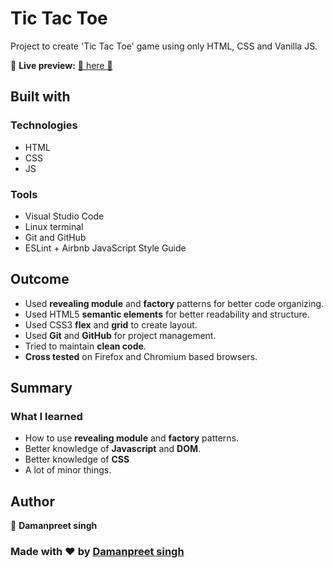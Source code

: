 # Tic Tac Toe

Project to create 'Tic Tac Toe' game using only HTML, CSS and Vanilla JS.

🔗 **Live preview:** [💛 here 💛](https://data-pirate.github.io/tic-tac-toe-web-app/)

## Built with

### Technologies

* HTML
* CSS
* JS

### Tools

* Visual Studio Code
* Linux terminal
* Git and GitHub
* ESLint + Airbnb JavaScript Style Guide



## Outcome

* Used **revealing module** and **factory** patterns for better code organizing.
* Used HTML5 **semantic elements** for better readability and structure.
* Used CSS3 **flex** and **grid** to create layout.
* Used **Git** and **GitHub** for project management.
* Tried to maintain **clean code**.
* **Cross tested** on Firefox and Chromium based browsers.

## Summary

### What I learned

* How to use **revealing module** and **factory** patterns.
* Better knowledge of **Javascript** and **DOM**.
* Better knowledge of **CSS**
* A lot of minor things.

## Author

👤 **Damanpreet singh**
### Made with ❤ by [Damanpreet singh](https://github.com/data-pirate)

